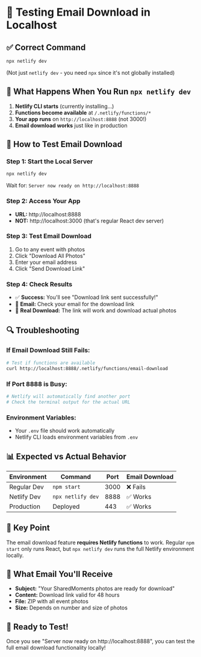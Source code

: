# 📧 Testing Email Download in Localhost

## ✅ Correct Command
```bash
npx netlify dev
```
(Not just `netlify dev` - you need `npx` since it's not globally installed)

## 🚀 What Happens When You Run `npx netlify dev`

1. **Netlify CLI starts** (currently installing...)
2. **Functions become available** at `/.netlify/functions/*`
3. **Your app runs** on `http://localhost:8888` (not 3000!)
4. **Email download works** just like in production

## 🧪 How to Test Email Download

### Step 1: Start the Local Server
```bash
npx netlify dev
```
Wait for: `Server now ready on http://localhost:8888`

### Step 2: Access Your App
- **URL:** http://localhost:8888 
- **NOT:** http://localhost:3000 (that's regular React dev server)

### Step 3: Test Email Download
1. Go to any event with photos
2. Click "Download All Photos" 
3. Enter your email address
4. Click "Send Download Link"

### Step 4: Check Results
- ✅ **Success:** You'll see "Download link sent successfully!"
- 📧 **Email:** Check your email for the download link
- 🎯 **Real Download:** The link will work and download actual photos

## 🔍 Troubleshooting

### If Email Download Still Fails:
```bash
# Test if functions are available
curl http://localhost:8888/.netlify/functions/email-download
```

### If Port 8888 is Busy:
```bash
# Netlify will automatically find another port
# Check the terminal output for the actual URL
```

### Environment Variables:
- Your `.env` file should work automatically
- Netlify CLI loads environment variables from `.env`

## 📊 Expected vs Actual Behavior

| Environment | Command | Port | Email Download |
|-------------|---------|------|----------------|
| Regular Dev | `npm start` | 3000 | ❌ Fails |
| Netlify Dev | `npx netlify dev` | 8888 | ✅ Works |
| Production | Deployed | 443 | ✅ Works |

## 🎯 Key Point
The email download feature **requires Netlify functions** to work. Regular `npm start` only runs React, but `npx netlify dev` runs the full Netlify environment locally.

## 📧 What Email You'll Receive
- **Subject:** "Your SharedMoments photos are ready for download"
- **Content:** Download link valid for 48 hours
- **File:** ZIP with all event photos
- **Size:** Depends on number and size of photos

## 🚀 Ready to Test!
Once you see "Server now ready on http://localhost:8888", you can test the full email download functionality locally!

